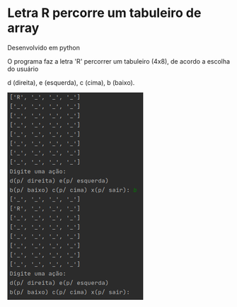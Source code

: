# Letra R percorre um tabuleiro de array
Desenvolvido em python

O programa faz a letra 'R' percorrer um tabuleiro (4x8), de acordo a escolha do usuário

d (direita), e (esquerda), c (cima), b (baixo).

![alt text](https://github.com/humana42/Letra-percorre-array-python/blob/master/tabuleiro_R.png)
